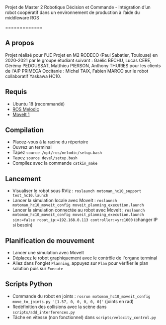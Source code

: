 Projet de Master 2 Robotique Décision et Commande - Intégration d’un robot coopératif dans un environnement de production à l’aide du middleware ROS

=============

## A propos
Projet réalisé pour l'UE Projet en M2 RODECO (Paul Sabatier, Toulouse) en 2020-2021 par le groupe étudiant suivant : Gaëlic BECHU, Lucas CERE, Gérémy PEDOUSSAT, Matthieu PIERSON, Anthony THURIES
pour les clients de l'AIP PRIMECA Occitanie : Michel TAIX, Fabien MARCO
sur le robot collaboratif Yaskawa HC10.

## Requis

* Ubuntu 18 (recommandé)
* [ROS Melodic](http://wiki.ros.org/melodic)
* [MoveIt 1](https://moveit.ros.org/install/)

## Compilation

* Placez-vous à la racine du répertoire
* Ouvrez un terminal
* Tapez `source /opt/ros/melodic/setup.bash`
* Tapez `source devel/setup.bash`
* Compilez avec la commande `catkin_make`

## Lancement

* Visualiser le robot sous RViz : `roslaunch motoman_hc10_support test_hc10.launch`
* Lancer la simulation locale avec MoveIt : `roslaunch motoman_hc10_moveit_config moveit_planning_execution.launch`
* Lancer la simulation connectée au robot avec MoveIt : `roslaunch motoman_hc10_moveit_config moveit_planning_execution.launch sim:=false robot_ip:=192.168.0.113 controller:=yrc1000` (changer IP si besoin)

## Planification de mouvement

* Lancer une simulation avec MoveIt
* Déplacez le robot graphiquement avec le contrôle de l'organe terminal
* Allez dans l'onglet `Planning`, appuyez sur `Plan` pour vérifier le plan solution puis sur `Execute`

## Scripts Python

* Commande du robot en joints : `rosrun motoman_hc10_moveit_config move_to_joints.py '[1.57, 0, 0, 0, 0, 0]'` (joints en rad)
* Redéfinition des collisions avec la scène dans `scripts/add_interferences.py`
* Tâche en vitesse (non fonctionnel) dans `scripts/velocity_control.py`